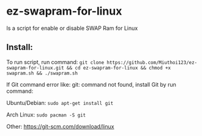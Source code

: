 # ez-swapram-for-linux
Is a script for enable or disable SWAP Ram for Linux

## Install: 
To run script, run command: `git clone https://github.com/Miuthoi123/ez-swapram-for-linux.git && cd ez-swapram-for-linux && chmod +x swapram.sh && ./swapram.sh`

If Git command error like: git: command not found, install Git by run command: 

Ubuntu/Debian: `sudo apt-get install git`

Arch Linux: `sudo pacman -S git`

Other: https://git-scm.com/download/linux
